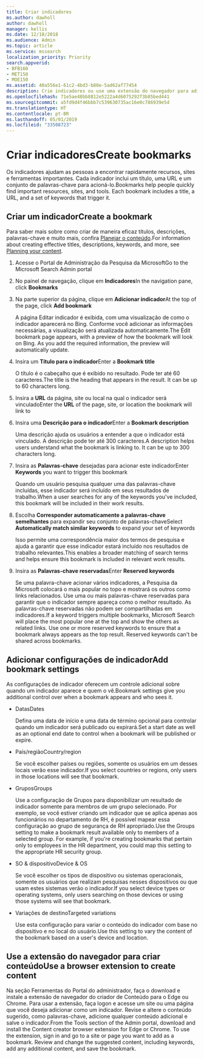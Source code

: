 ```yaml
---
title: Criar indicadores
ms.author: dawholl
author: dawholl
manager: kellis
ms.date: 12/18/2018
ms.audience: Admin
ms.topic: article
ms.service: mssearch
localization_priority: Priority
search.appverid:
- BFB160
- MET150
- MOE150
ms.assetid: 40a556e1-61c2-4bd3-b80e-5ad62af77454
description: Crie indicadores ou use uma extensão do navegador para adicioná-los aos seus resultados de trabalho da Pesquisa da Microsoft
ms.openlocfilehash: 71e5ae48bb8812e5222a4d6075292f3b85bed441
ms.sourcegitcommit: a5fd9d4f46bbb7c539630735ac16e0c786939e5d
ms.translationtype: HT
ms.contentlocale: pt-BR
ms.lasthandoff: 05/01/2019
ms.locfileid: "33508723"
---
```

# <a name="create-bookmarks"></a><span data-ttu-id="bfd1b-103">Criar indicadores</span><span class="sxs-lookup"><span data-stu-id="bfd1b-103">Create bookmarks</span></span>

<span data-ttu-id="bfd1b-p101">Os indicadores ajudam as pessoas a encontrar rapidamente recursos, sites e ferramentas importantes. Cada indicador inclui um título, uma URL e um conjunto de palavras-chave para acioná-lo.</span><span class="sxs-lookup"><span data-stu-id="bfd1b-p101">Bookmarks help people quickly find important resources, sites, and tools. Each bookmark includes a title, a URL, and a set of keywords that trigger it.</span></span>
  
## <a name="create-a-bookmark"></a><span data-ttu-id="bfd1b-106">Criar um indicador</span><span class="sxs-lookup"><span data-stu-id="bfd1b-106">Create a bookmark</span></span>

<span data-ttu-id="bfd1b-107">Para saber mais sobre como criar de maneira eficaz títulos, descrições, palavras-chave e muito mais, confira [Planejar o conteúdo](plan-your-content.md).</span><span class="sxs-lookup"><span data-stu-id="bfd1b-107">For information about creating effective titles, descriptions, keywords, and more, see [Planning your content](plan-your-content.md).</span></span>
  
1. <span data-ttu-id="bfd1b-108">Acesse o Portal de Administração da Pesquisa da Microsoft</span><span class="sxs-lookup"><span data-stu-id="bfd1b-108">Go to the Microsoft Search Admin portal</span></span>
    
2. <span data-ttu-id="bfd1b-109">No painel de navegação, clique em **Indicadores**</span><span class="sxs-lookup"><span data-stu-id="bfd1b-109">In the navigation pane, click **Bookmarks**</span></span>
    
3. <span data-ttu-id="bfd1b-110">Na parte superior da página, clique em **Adicionar indicador**</span><span class="sxs-lookup"><span data-stu-id="bfd1b-110">At the top of the page, click **Add bookmark**</span></span>
    
    <span data-ttu-id="bfd1b-p102">A página Editar indicador é exibida, com uma visualização de como o indicador aparecerá no Bing. Conforme você adicionar as informações necessárias, a visualização será atualizada automaticamente.</span><span class="sxs-lookup"><span data-stu-id="bfd1b-p102">The Edit bookmark page appears, with a preview of how the bookmark will look on Bing. As you add the required information, the preview will automatically update.</span></span>
    
4. <span data-ttu-id="bfd1b-113">Insira um **Título para o indicador**</span><span class="sxs-lookup"><span data-stu-id="bfd1b-113">Enter a **Bookmark title**</span></span>
    
    <span data-ttu-id="bfd1b-p103">O título é o cabeçalho que é exibido no resultado. Pode ter até 60 caracteres.</span><span class="sxs-lookup"><span data-stu-id="bfd1b-p103">The title is the heading that appears in the result. It can be up to 60 characters long.</span></span>
    
5. <span data-ttu-id="bfd1b-116">Insira a **URL** da página, site ou local na qual o indicador será vinculado</span><span class="sxs-lookup"><span data-stu-id="bfd1b-116">Enter the **URL** of the page, site, or location the bookmark will link to</span></span> 
    
6. <span data-ttu-id="bfd1b-117">Insira uma **Descrição para o indicador**</span><span class="sxs-lookup"><span data-stu-id="bfd1b-117">Enter a **Bookmark description**</span></span>
    
    <span data-ttu-id="bfd1b-p104">Uma descrição ajuda os usuários a entender a que o indicador está vinculado. A descrição pode ter até 300 caracteres.</span><span class="sxs-lookup"><span data-stu-id="bfd1b-p104">A description helps users understand what the bookmark is linking to. It can be up to 300 characters long.</span></span>
    
7. <span data-ttu-id="bfd1b-120">Insira as **Palavras-chave** desejadas para acionar este indicador</span><span class="sxs-lookup"><span data-stu-id="bfd1b-120">Enter **Keywords** you want to trigger this bookmark</span></span> 
    
    <span data-ttu-id="bfd1b-121">Quando um usuário pesquisa qualquer uma das palavras-chave incluídas, esse indicador será incluído em seus resultados de trabalho.</span><span class="sxs-lookup"><span data-stu-id="bfd1b-121">When a user searches for any of the keywords you've included, this bookmark will be included in their work results.</span></span>
    
8. <span data-ttu-id="bfd1b-122">Escolha **Corresponder automaticamente a palavras-chave semelhantes** para expandir seu conjunto de palavras-chave</span><span class="sxs-lookup"><span data-stu-id="bfd1b-122">Select **Automatically match similar keywords** to expand your set of keywords</span></span> 
    
    <span data-ttu-id="bfd1b-123">Isso permite uma correspondência maior dos termos de pesquisa e ajuda a garantir que esse indicador estará incluído nos resultados de trabalho relevantes.</span><span class="sxs-lookup"><span data-stu-id="bfd1b-123">This enables a broader matching of search terms and helps ensure this bookmark is included in relevant work results.</span></span>
    
9. <span data-ttu-id="bfd1b-124">Insira as **Palavras-chave reservadas**</span><span class="sxs-lookup"><span data-stu-id="bfd1b-124">Enter **Reserved keywords**</span></span>
    
    <span data-ttu-id="bfd1b-p105">Se uma palavra-chave acionar vários indicadores, a Pesquisa da Microsoft colocará o mais popular no topo e mostrará os outros como links relacionados. Use uma ou mais palavras-chave reservadas para garantir que o indicador sempre apareça como o melhor resultado. As palavras-chave reservadas não podem ser compartilhadas em indicadores.</span><span class="sxs-lookup"><span data-stu-id="bfd1b-p105">If a keyword triggers multiple bookmarks, Microsoft Search will place the most popular one at the top and show the others as related links. Use one or more reserved keywords to ensure that a bookmark always appears as the top result. Reserved keywords can't be shared across bookmarks.</span></span>
    
## <a name="add-bookmark-settings"></a><span data-ttu-id="bfd1b-128">Adicionar configurações de indicador</span><span class="sxs-lookup"><span data-stu-id="bfd1b-128">Add bookmark settings</span></span>

<span data-ttu-id="bfd1b-129">As configurações de indicador oferecem um controle adicional sobre quando um indicador aparece e quem o vê.</span><span class="sxs-lookup"><span data-stu-id="bfd1b-129">Bookmark settings give you additional control over when a bookmark appears and who sees it.</span></span>
  
- <span data-ttu-id="bfd1b-130">Datas</span><span class="sxs-lookup"><span data-stu-id="bfd1b-130">Dates</span></span>
    
    <span data-ttu-id="bfd1b-131">Defina uma data de início e uma data de término opcional para controlar quando um indicador será publicado ou expirará.</span><span class="sxs-lookup"><span data-stu-id="bfd1b-131">Set a start date as well as an optional end date to control when a bookmark will be published or expire.</span></span> 
    
- <span data-ttu-id="bfd1b-132">País/região</span><span class="sxs-lookup"><span data-stu-id="bfd1b-132">Country/region</span></span>
    
    <span data-ttu-id="bfd1b-133">Se você escolher países ou regiões, somente os usuários em um desses locais verão esse indicador.</span><span class="sxs-lookup"><span data-stu-id="bfd1b-133">If you select countries or regions, only users in those locations will see that bookmark.</span></span>
    
- <span data-ttu-id="bfd1b-134">Grupos</span><span class="sxs-lookup"><span data-stu-id="bfd1b-134">Groups</span></span>
    
    <span data-ttu-id="bfd1b-p106">Use a configuração de Grupos para disponibilizar um resultado de indicador somente para membros de um grupo selecionado. Por exemplo, se você estiver criando um indicador que se aplica apenas aos funcionários no departamento de RH, é possível mapear essa configuração ao grupo de segurança de RH apropriado.</span><span class="sxs-lookup"><span data-stu-id="bfd1b-p106">Use the Groups setting to make a bookmark result available only to members of a selected group. For example, if you're creating bookmarks that pertain only to employees in the HR department, you could map this setting to the appropriate HR security group.</span></span>
    
- <span data-ttu-id="bfd1b-137">SO &amp; dispositivo</span><span class="sxs-lookup"><span data-stu-id="bfd1b-137">Device &amp; OS</span></span>
    
    <span data-ttu-id="bfd1b-138">Se você escolher os tipos de dispositivo ou sistemas operacionais, somente os usuários que realizam pesquisas nesses dispositivos ou que usam estes sistemas verão o indicador.</span><span class="sxs-lookup"><span data-stu-id="bfd1b-138">If you select device types or operating systems, only users searching on those devices or using those systems will see that bookmark.</span></span>
    
- <span data-ttu-id="bfd1b-139">Variações de destino</span><span class="sxs-lookup"><span data-stu-id="bfd1b-139">Targeted variations</span></span>
    
    <span data-ttu-id="bfd1b-140">Use esta configuração para variar o conteúdo do indicador com base no dispositivo e no local do usuário.</span><span class="sxs-lookup"><span data-stu-id="bfd1b-140">Use this setting to vary the content of the bookmark based on a user's device and location.</span></span>
    
## <a name="use-a-browser-extension-to-create-content"></a><span data-ttu-id="bfd1b-141">Use a extensão do navegador para criar conteúdo</span><span class="sxs-lookup"><span data-stu-id="bfd1b-141">Use a browser extension to create content</span></span>

<span data-ttu-id="bfd1b-p107">Na seção Ferramentas do Portal do administrador, faça o download e instale a extensão de navegador do criador de Conteúdo para o Edge ou Chrome. Para usar a extensão, faça logon e acesse um site ou uma página que você deseja adicionar como um indicador. Revise e altere o conteúdo sugerido, como palavras-chave, adicione qualquer conteúdo adicional e salve o indicador.</span><span class="sxs-lookup"><span data-stu-id="bfd1b-p107">From the Tools section of the Admin portal, download and install the Content creator browser extension for Edge or Chrome. To use the extension, sign in and go to a site or page you want to add as a bookmark. Review and change the suggested content, including keywords, add any additional content, and save the bookmark.</span></span>